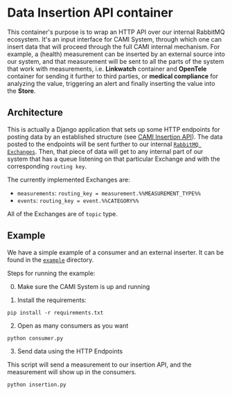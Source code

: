 Data Insertion API container
============================

This container's purpose is to wrap an HTTP API over our internal RabbitMQ ecosystem. It's an input interface for CAMI System, through which one can insert data that will proceed through the full CAMI internal mechanism. For example, a (health) measurement can be inserted by an external source into our system, and that measurement will be sent to all the parts of the system that work with measurements, i.e. **Linkwatch** container and **OpenTele** container for sending it further to third parties, or **medical compliance** for analyzing the value, triggering an alert and finally inserting the value into the **Store**.


## Architecture

This is actually a Django application that sets up some HTTP endpoints for posting data by an established structure (see [CAMI Insertion API](cami-insertion-api.yml)). The data posted to the endpoints will be sent further to our internal [`RabbitMQ Exchanges`](https://lostechies.com/derekgreer/2012/03/28/rabbitmq-for-windows-exchange-types/). Then, that piece of data will get to any internal part of our system that has a queue listening on that particular Exchange and with the corresponding `routing key`.

The currently implemented Exchanges are:
* `measurements`: `routing_key = measurement.%%MEASUREMENT_TYPE%%`
* `events`: `routing_key = event.%%CATEGORY%%`

All of the Exchanges are of `topic` type.

## Example
We have a simple example of a consumer and an external inserter. It can be found in the [`example`](example/) directory.

Steps for running the example:

0. Make sure the CAMI System is up and running

1. Install the requirements:

```
pip install -r requirements.txt
```

2. Open as many consumers as you want

```
python consumer.py
```

3. Send data using the HTTP Endpoints

This script will send a measurement to our insertion API, and the measurement will
show up in the consumers.

```
python insertion.py
```
